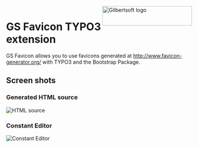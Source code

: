 <a href="http://gilbertsoft.org/">
    <img src="http://gilbertsoft.org/fileadmin/images/gilbertsoft.png" alt="Gilbertsoft logo" title="Gilbertsoft" align="right" height="53" width="243" />
</a>

GS Favicon TYPO3 extension
==========================

GS Favicon allows you to use favicons generated at http://www.favicon-generator.org/ with TYPO3 and the Bootstrap Package.

## Screen shots

### Generated HTML source

![HTML source](https://github.com/gilbertsoft/gsfavicon/blob/master/Documentation/Images/HtmlSource.png)

### Constant Editor

![Constant Editor](https://github.com/gilbertsoft/gsfavicon/blob/master/Documentation/Images/UserManual/ConstantEditor.png)
